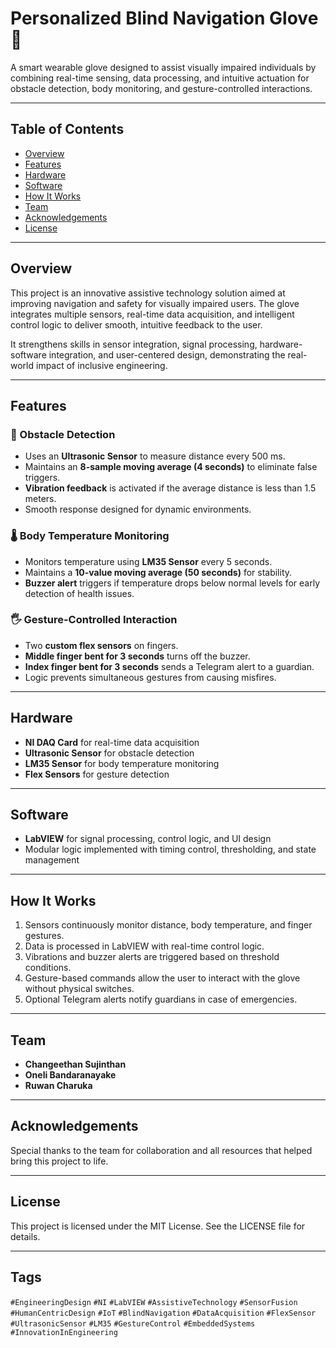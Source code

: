 # Personalized Blind Navigation Glove 🎯

A smart wearable glove designed to assist visually impaired individuals by combining real-time sensing, data processing, and intuitive actuation for obstacle detection, body monitoring, and gesture-controlled interactions.

---

## Table of Contents
- [Overview](#overview)
- [Features](#features)
- [Hardware](#hardware)
- [Software](#software)
- [How It Works](#how-it-works)
- [Team](#team)
- [Acknowledgements](#acknowledgements)
- [License](#license)

---

## Overview
This project is an innovative assistive technology solution aimed at improving navigation and safety for visually impaired users. The glove integrates multiple sensors, real-time data acquisition, and intelligent control logic to deliver smooth, intuitive feedback to the user.

It strengthens skills in sensor integration, signal processing, hardware-software integration, and user-centered design, demonstrating the real-world impact of inclusive engineering.

---

## Features

### 🔹 Obstacle Detection
- Uses an **Ultrasonic Sensor** to measure distance every 500 ms.
- Maintains an **8-sample moving average (4 seconds)** to eliminate false triggers.
- **Vibration feedback** is activated if the average distance is less than 1.5 meters.
- Smooth response designed for dynamic environments.

### 🌡️ Body Temperature Monitoring
- Monitors temperature using **LM35 Sensor** every 5 seconds.
- Maintains a **10-value moving average (50 seconds)** for stability.
- **Buzzer alert** triggers if temperature drops below normal levels for early detection of health issues.

### 🖐️ Gesture-Controlled Interaction
- Two **custom flex sensors** on fingers.
- **Middle finger bent for 3 seconds** turns off the buzzer.
- **Index finger bent for 3 seconds** sends a Telegram alert to a guardian.
- Logic prevents simultaneous gestures from causing misfires.

---

## Hardware
- **NI DAQ Card** for real-time data acquisition
- **Ultrasonic Sensor** for obstacle detection
- **LM35 Sensor** for body temperature monitoring
- **Flex Sensors** for gesture detection

---

## Software
- **LabVIEW** for signal processing, control logic, and UI design
- Modular logic implemented with timing control, thresholding, and state management

---

## How It Works
1. Sensors continuously monitor distance, body temperature, and finger gestures.
2. Data is processed in LabVIEW with real-time control logic.
3. Vibrations and buzzer alerts are triggered based on threshold conditions.
4. Gesture-based commands allow the user to interact with the glove without physical switches.
5. Optional Telegram alerts notify guardians in case of emergencies.

---

## Team
- **Changeethan Sujinthan**  
- **Oneli Bandaranayake**  
- **Ruwan Charuka**

---

## Acknowledgements
Special thanks to the team for collaboration and all resources that helped bring this project to life.  

---

## License
This project is licensed under the MIT License. See the LICENSE file for details.

---

## Tags
`#EngineeringDesign` `#NI` `#LabVIEW` `#AssistiveTechnology` `#SensorFusion` `#HumanCentricDesign` `#IoT` `#BlindNavigation` `#DataAcquisition` `#FlexSensor` `#UltrasonicSensor` `#LM35` `#GestureControl` `#EmbeddedSystems` `#InnovationInEngineering`
